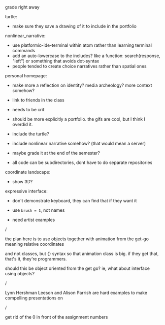 grade right away

turtle:
- make sure they save a drawing of it to include in the portfolio

nonlinear_narrative:
- use platformio-ide-terminal within atom rather than learning terminal commands
- add an auto-lowercase to the includes? like a function: search(response, "left") or something that avoids dot-syntax
- people tended to create choice narratives rather than spatial ones

personal homepage:
- make more a reflection on identity? media archeology? more context somehow?
- link to friends in the class
- needs to be crit
- should be more explicitly a portfolio. the gifs are cool, but I think I overdid it.
- include the turtle?
- include nonlinear narrative somehow? (that would mean a server)
- maybe grade it at the end of the semester?

- all code can be subdirectories, dont have to do separate repositories

coordinate landscape:
- show 3D?

expressive interface:
- don't demonstrate keyboard, they can find that if they want it
- use `brush = 1`, not names

- need artist examples

/


the plan here is to use objects together with animation from the get-go
meaning relative coordinates

and not classes, but {} syntax
so that animation class is big. if they get that, that's it, they're programmers.

should this be object oriented from the get go? ie, what about interface using objects?


/

Lynn Hershman Leeson and Alison Parrish are hard examples to make compelling presentations on


/

get rid of the 0 in front of the assignment numbers
